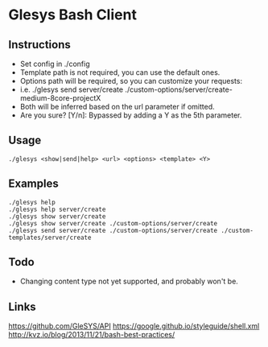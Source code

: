 # Glesys Bash Client

## Instructions
- Set config in ./config
- Template path is not required, you can use the default ones.
- Options path will be required, so you can customize your requests:
- i.e. ./glesys send server/create ./custom-options/server/create-medium-8core-projectX
- Both will be inferred based on the url parameter if omitted.
- Are you sure? [Y/n]: Bypassed by adding a Y as the 5th parameter.

## Usage
`./glesys <show|send|help> <url> <options> <template> <Y>`

## Examples
```
./glesys help
./glesys help server/create
./glesys show server/create
./glesys show server/create ./custom-options/server/create
./glesys send server/create ./custom-options/server/create ./custom-templates/server/create
```

## Todo
- Changing content type not yet supported, and probably won't be.

## Links
https://github.com/GleSYS/API
https://google.github.io/styleguide/shell.xml
http://kvz.io/blog/2013/11/21/bash-best-practices/
